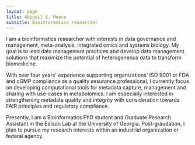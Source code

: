 ```yaml
---
layout: page
title: Abigail E. Moore
subtitle: Bioinformatics researcher
---
```


I am a bioinformatics researcher with interests in data governance and management, meta-analysis, integrated omics and systems biology. My goal is to lead data management practices and develop data management solutions that maximize the potential of heterogeneous data to transform biomedicine. 

With over four years' experience supporting organizations' ISO 9001 or FDA and cGMP compliance as a quality assurance professional, I currently focus on developing computational tools for metadata capture, management and sharing with use-cases in metabolomics. I am especially interested in strengthening metadata quality and integrity with consideration towards FAIR principles and regulatory compliance. 

Presently, I am a Bioinformatics PhD student and Graduate Research Assistant in the Edison Lab at the University of Georgia. Post-graudation, I plan to pursue my research interests within an industrial organization or federal agency. 
